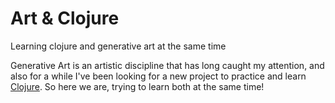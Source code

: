 # Art & Clojure
Learning clojure and generative art at the same time

Generative Art is an artistic discipline that has long caught my attention, and also for a while I've been looking for a new project to practice and learn [Clojure](https://clojure.org/).
So here we are, trying to learn both at the same time!

